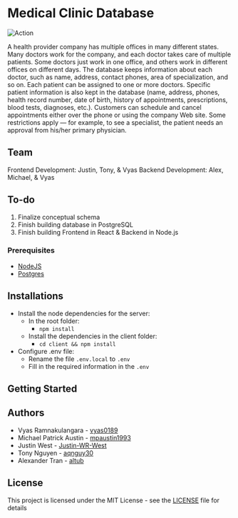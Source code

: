 # Medical Clinic Database

![Action](https://img.shields.io/github/workflow/status/vyas0189/COSC-3380-Database/server?style=for-the-badge)

A health provider company has multiple offices in many different states. Many doctors work for the company, and each doctor takes care of multiple patients. Some doctors just work in one office, and others work in different offices on different days. The database keeps information about each doctor, such as name, address, contact phones, area of specialization, and so on. Each patient can be assigned to one or more doctors. Specific patient information is also kept in the database (name, address, phones, health record number, date of birth, history of appointments, prescriptions, blood tests, diagnoses, etc.). Customers can schedule and cancel appointments either over the phone or using the company Web site. Some restrictions apply — for example, to see a specialist, the patient needs an approval from his/her primary physician.

## Team

Frontend Development: Justin, Tony, & Vyas
Backend Development: Alex, Michael, & Vyas

## To-do

1) Finalize conceptual schema
2) Finish building database in PostgreSQL
3) Finish building Frontend in React & Backend in Node.js

### Prerequisites

* [NodeJS](https://nodejs.org/en/download/)
* [Postgres](https://www.postgresql.org/download/)
  
## Installations
* Install the node dependencies for the server:
  - In the root folder:
    - `npm install`
  - Install the dependencies in the client folder:
    - `cd client && npm install`
* Configure .env file:
  - Rename the file `.env.local` to `.env`
  - Fill in the required information in the `.env` 

## Getting Started


## Authors

* Vyas Ramnakulangara - [vyas0189](https://github.com/vyas0189)
* Michael Patrick Austin - [mpaustin1993](https://github.com/mpaustin1993)
* Justin West - [Justin-WR-West](https://github.com/Justin-WR-West)
* Tony Nguyen - [aqnguy30](https://github.com/aqnguy30)
* Alexander Tran - [altub](https://github.com/altub)

## License

This project is licensed under the MIT License - see the [LICENSE](LICENSE) file for details
